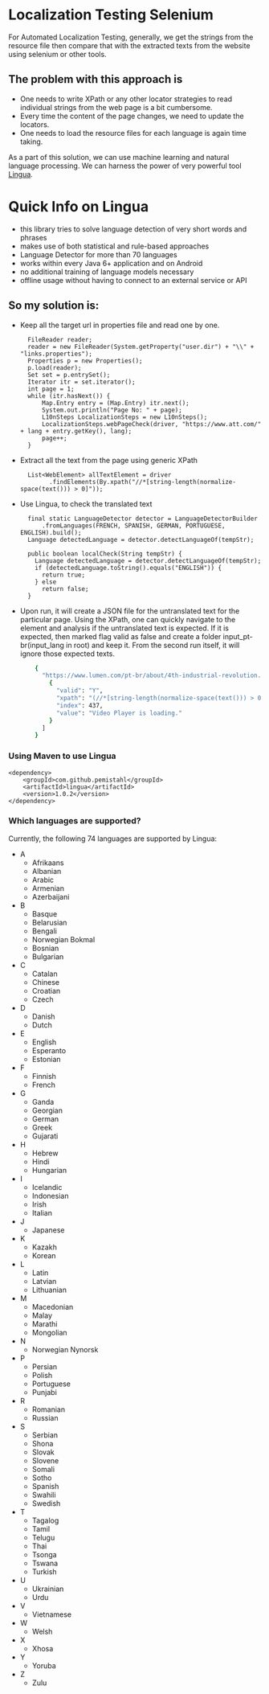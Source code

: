 # Localization Testing Selenium

For Automated Localization Testing, generally, we get the strings from the resource file then compare that with the extracted texts from the website using selenium or other tools.

## The problem with this approach is 
- One needs to write XPath or any other locator strategies to read individual strings from the web page is a bit cumbersome.
- Every time the content of the page changes, we need to update the locators.
- One needs to load the resource files for each language is again time taking.

As a part of this solution, we can use machine learning and natural language processing. 
We can harness the power of very powerful tool [Lingua](https://github.com/pemistahl/lingua).

# Quick Info on Lingua
- this library tries to solve language detection of very short words and phrases
- makes use of both statistical and rule-based approaches
- Language Detector for more than 70 languages
- works within every Java 6+ application and on Android
- no additional training of language models necessary
- offline usage without having to connect to an external service or API

## So my solution is:

- Keep all the target url in properties file and read one by one.

		FileReader reader;
		reader = new FileReader(System.getProperty("user.dir") + "\\" + "links.properties");
		Properties p = new Properties();
		p.load(reader);
		Set set = p.entrySet();
		Iterator itr = set.iterator();
		int page = 1;
		while (itr.hasNext()) {
			Map.Entry entry = (Map.Entry) itr.next();
			System.out.println("Page No: " + page);
			L10nSteps LocalizationSteps = new L10nSteps();
			LocalizationSteps.webPageCheck(driver, "https://www.att.com/" + lang + entry.getKey(), lang);
			page++;
		}

- Extract all the text from the page using generic XPath

        List<WebElement> allTextElement = driver
              .findElements(By.xpath("//*[string-length(normalize-space(text())) > 0]"));
	
- Use Lingua, to check the translated text

    	final static LanguageDetector detector = LanguageDetectorBuilder
			.fromLanguages(FRENCH, SPANISH, GERMAN, PORTUGUESE, ENGLISH).build();
      	Language detectedLanguage = detector.detectLanguageOf(tempStr);
        
        public boolean localCheck(String tempStr) {
          Language detectedLanguage = detector.detectLanguageOf(tempStr);
          if (detectedLanguage.toString().equals("ENGLISH")) {
            return true;
          } else
            return false;
        }

- Upon run, it will create a JSON file for the untranslated text for the particular page. Using the XPath, one can quickly navigate to the element and analysis if the untranslated text is expected. If it is expected, then marked flag valid as false and create a folder input_pt-br(input_lang in root) and keep it. From the second run itself, it will ignore those expected texts.
	```sh
		{
		  "https://www.lumen.com/pt-br/about/4th-industrial-revolution.html": [
		    {
		      "valid": "Y",
		      "xpath": "(//*[string-length(normalize-space(text())) > 0])[437]",
		      "index": 437,
		      "value": "Video Player is loading."
		    }
		  ]
		}
	```		
### <a name="library-dependency-maven"></a> Using Maven to use Lingua

```
<dependency>
    <groupId>com.github.pemistahl</groupId>
    <artifactId>lingua</artifactId>
    <version>1.0.2</version>
</dependency>
```

### Which languages are supported? 

Currently, the following 74 languages are supported by Lingua:

- A
  - Afrikaans
  - Albanian
  - Arabic
  - Armenian
  - Azerbaijani
- B
  - Basque
  - Belarusian
  - Bengali
  - Norwegian Bokmal
  - Bosnian
  - Bulgarian
- C
  - Catalan
  - Chinese
  - Croatian
  - Czech
- D
  - Danish
  - Dutch
- E
  - English
  - Esperanto
  - Estonian
- F
  - Finnish
  - French
- G
  - Ganda
  - Georgian
  - German
  - Greek
  - Gujarati
- H
  - Hebrew
  - Hindi
  - Hungarian
- I
  - Icelandic
  - Indonesian
  - Irish
  - Italian
- J
  - Japanese
- K
  - Kazakh
  - Korean
- L
  - Latin
  - Latvian
  - Lithuanian
- M
  - Macedonian
  - Malay
  - Marathi
  - Mongolian
- N
  - Norwegian Nynorsk
- P
  - Persian
  - Polish
  - Portuguese
  - Punjabi
- R
  - Romanian
  - Russian
- S
  - Serbian
  - Shona
  - Slovak
  - Slovene
  - Somali
  - Sotho
  - Spanish
  - Swahili
  - Swedish
- T
  - Tagalog
  - Tamil
  - Telugu
  - Thai
  - Tsonga
  - Tswana
  - Turkish
- U
  - Ukrainian
  - Urdu
- V
  - Vietnamese
- W
  - Welsh
- X
  - Xhosa
- Y
  - Yoruba
- Z
  - Zulu   

